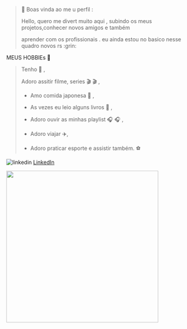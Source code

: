 <!--  
**mayarapreta/mayarapreta** is a ✨ _special_ ✨ repository because its `README.md` (this file) appears on your GitHub profile.

Here are some ideas to get you started:

- 🔭 I’m currently working on ...
- 🌱 I’m currently learning ...
- 👯 I’m looking to collaborate on ...
- 🤔 I’m looking for help with ...
- 💬 Ask me about ...
- 📫 How to reach me: ...
- 😄 Pronouns: ...
- ⚡ Fun fact: ...
-->

 <!-- apresentacao -->
>:balloon:        Boas vinda ao me u  perfil  : 
 >   <p> Hello, quero me divert muito aqui  , subindo os meus projetos,conhecer novos amigos e também </p>
>  <p> aprender com os profissionais . eu ainda estou no basico nesse quadro novos rs :grin: </p>        
>  
<!-- meu hobbies  -->
   MEUS  HOBBIEs  :hibiscus: 
  >  Tenho  :dog: , 
  >    
>  Adoro  assitir filme, series   🎬 :clapper: ,
>     
>  - Amo comida  japonesa :sushi: ,
>   
>  - As vezes eu leio alguns livros  :blue_book: ,
>   
> -  Adoro  ouvir as minhas playlist 🎧 :headphones: ,
>   
>  - Adoro viajar :airplane:,   
>   
>  - Adoro praticar esporte e assistir também.   :soccer:     
> 
<!-- minha rede sociais -->
 ![linkedin](https://user-images.githubusercontent.com/72845337/109427361-d5ad6080-79d0-11eb-8681-10b4844dfe03.png)
<a href="https://www.linkedin.com/in/mayara-dorneles"> [LinkedIn](https://www.linkedin.com/in/mayara-dorneles-93990868/) 
 
<img width="400px" align="left" src="https://github-readme-stats.vercel.app/api/top-langs/?username=mayarapreta&hide=html&layout=compact&theme=buefy" />
 
 
  
 


